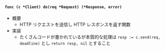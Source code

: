 #### `func (c *Client) do(req *Request) (*Response, error)`

- 概要
    - HTTP リクエストを送信し HTTP レスポンスを返す関数
- 実装
    - たくさんコードが書かれているが本質的な処理は `resp := c.send(req, deadline)` とし `return resp, nil` とすること
